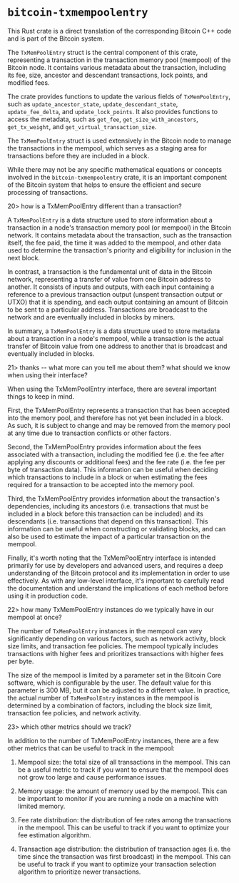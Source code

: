 # `bitcoin-txmempoolentry`

This Rust crate is a direct translation of the
corresponding Bitcoin C++ code and is part of the
Bitcoin system.

The `TxMemPoolEntry` struct is the central
component of this crate, representing
a transaction in the transaction memory pool
(mempool) of the Bitcoin node. It contains various
metadata about the transaction, including its fee,
size, ancestor and descendant transactions, lock
points, and modified fees.

The crate provides functions to update the various
fields of `TxMemPoolEntry`, such as
`update_ancestor_state`,
`update_descendant_state`, `update_fee_delta`, and
`update_lock_points`. It also provides functions
to access the metadata, such as `get_fee`,
`get_size_with_ancestors`, `get_tx_weight`, and
`get_virtual_transaction_size`.

The `TxMemPoolEntry` struct is used extensively in
the Bitcoin node to manage the transactions in the
mempool, which serves as a staging area for
transactions before they are included in a block.

While there may not be any specific mathematical
equations or concepts involved in the
`bitcoin-txmempoolentry` crate, it is an important
component of the Bitcoin system that helps to
ensure the efficient and secure processing of
transactions.

20> how is a TxMemPoolEntry different than
a transaction?

A `TxMemPoolEntry` is a data structure used to
store information about a transaction in a node's
transaction memory pool (or mempool) in the
Bitcoin network. It contains metadata about the
transaction, such as the transaction itself, the
fee paid, the time it was added to the mempool,
and other data used to determine the transaction's
priority and eligibility for inclusion in the next
block.

In contrast, a transaction is the fundamental unit
of data in the Bitcoin network, representing
a transfer of value from one Bitcoin address to
another. It consists of inputs and outputs, with
each input containing a reference to a previous
transaction output (unspent transaction output or
UTXO) that it is spending, and each output
containing an amount of Bitcoin to be sent to
a particular address. Transactions are broadcast
to the network and are eventually included in
blocks by miners.

In summary, a `TxMemPoolEntry` is a data structure
used to store metadata about a transaction in
a node's mempool, while a transaction is the
actual transfer of Bitcoin value from one address
to another that is broadcast and eventually
included in blocks.

21> thanks -- what more can you tell me about
them? what should we know when using their
interface?

When using the TxMemPoolEntry interface, there are
several important things to keep in mind.

First, the TxMemPoolEntry represents a transaction
that has been accepted into the memory pool, and
therefore has not yet been included in a block. As
such, it is subject to change and may be removed
from the memory pool at any time due to
transaction conflicts or other factors.

Second, the TxMemPoolEntry provides information
about the fees associated with a transaction,
including the modified fee (i.e. the fee after
applying any discounts or additional fees) and the
fee rate (i.e. the fee per byte of transaction
data). This information can be useful when
deciding which transactions to include in a block
or when estimating the fees required for
a transaction to be accepted into the memory pool.

Third, the TxMemPoolEntry provides information
about the transaction's dependencies, including
its ancestors (i.e. transactions that must be
included in a block before this transaction can be
included) and its descendants (i.e. transactions
that depend on this transaction). This information
can be useful when constructing or validating
blocks, and can also be used to estimate the
impact of a particular transaction on the mempool.

Finally, it's worth noting that the TxMemPoolEntry
interface is intended primarily for use by
developers and advanced users, and requires a deep
understanding of the Bitcoin protocol and its
implementation in order to use effectively. As
with any low-level interface, it's important to
carefully read the documentation and understand
the implications of each method before using it in
production code.

22> how many TxMemPoolEntry instances do we
typically have in our mempool at once?

The number of `TxMemPoolEntry` instances in the
mempool can vary significantly depending on
various factors, such as network activity, block
size limits, and transaction fee policies. The
mempool typically includes transactions with
higher fees and prioritizes transactions with
higher fees per byte.

The size of the mempool is limited by a parameter
set in the Bitcoin Core software, which is
configurable by the user. The default value for
this parameter is 300 MB, but it can be adjusted
to a different value. In practice, the actual
number of `TxMemPoolEntry` instances in the
mempool is determined by a combination of factors,
including the block size limit, transaction fee
policies, and network activity.

23> which other metrics should we track?

In addition to the number of TxMemPoolEntry
instances, there are a few other metrics that can
be useful to track in the mempool:

1. Mempool size: the total size of all
   transactions in the mempool. This can be
   a useful metric to track if you want to ensure
   that the mempool does not grow too large and
   cause performance issues.

2. Memory usage: the amount of memory used by the
   mempool. This can be important to monitor if
   you are running a node on a machine with
   limited memory.

3. Fee rate distribution: the distribution of fee
   rates among the transactions in the
   mempool. This can be useful to track if you
   want to optimize your fee estimation algorithm.

4. Transaction age distribution: the distribution
   of transaction ages (i.e. the time since the
   transaction was first broadcast) in the
   mempool. This can be useful to track if you
   want to optimize your transaction selection
   algorithm to prioritize newer transactions.
